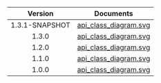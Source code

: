| Version | Documents |
|:---:|---|
| 1.3.1-SNAPSHOT |[api_class_diagram.svg](1.3.1-SNAPSHOT/api_class_diagram.svg)<br/>|
| 1.3.0 |[api_class_diagram.svg](1.3.0/api_class_diagram.svg)<br/>|
| 1.2.0 |[api_class_diagram.svg](1.2.0/api_class_diagram.svg)<br/>|
| 1.1.0 |[api_class_diagram.svg](1.1.0/api_class_diagram.svg)<br/>|
| 1.0.0 |[api_class_diagram.svg](1.0.0/api_class_diagram.svg)<br/>|
